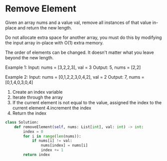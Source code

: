 # Remove Element

Given an array nums and a value val, remove all instances of that value in-place and return the new length.

Do not allocate extra space for another array, you must do this by modifying the input array in-place with O(1) extra memory.

The order of elements can be changed. It doesn't matter what you leave beyond the new length.

Example 1: Input: nums = [3,2,2,3], val = 3 Output: 5, nums = [2,2]

Example 2: Input: nums = [0,1,2,2,3,0,4,2], val = 2 Output: 7, nums = [0,1,4,0,3,0,4]

1. Create an index variable
2. Iterate through the array
3. If the current element is not equal to the value, assigned the index to the current element
   4.increment the index
4. Return the index

```py
class Solution:
    def removeElement(self, nums: List[int], val: int) -> int:
        index = 0
        for i in range(len(nums)):
            if nums[i] != val:
                nums[index] = nums[i]
                index += 1
        return index
```
